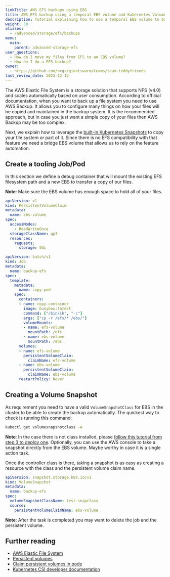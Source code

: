 ```yaml
---
linkTitle: AWS EFS backups using EBS
title: AWS EFS backup using a temporal EBS volume and Kubernetes Volume Snapshots
description: Tutorial explaining how to use a temporal EBS volume to backup your EFS filesystem without using AWS Backup.
weight: 30
aliases:
  - /advanced/storage/efs/backups
menu:
  main:
    parent: advanced-storage-efs
user_questions:
  - How do I move my files from EFS to an EBS volume?
  - How do I do a EFS backup?
owner:
  - https://github.com/orgs/giantswarm/teams/team-teddyfriends
last_review_date: 2023-12-12
---
```


The AWS Elastic File System is a storage solution that supports NFS (v4.0) and scales automatically based on user consumption. According to official documentation, when you want to back up a file system you need to use AWS Backup. It allows you to configure many things on how your files will be copied and maintained in the backup system. It is the recommended approach, but in case you just want a simple copy of your files then AWS Backup may be too complex.

Next, we explain how to leverage the [built-in Kubernetes Snapshots](https://kubernetes.io/docs/concepts/storage/volume-snapshots/) to copy your file system or part of it. Since there is no EFS compatibility with that feature we need a bridge EBS volume that allows us to rely on the feature automation.

## Create a tooling Job/Pod

In this section we define a debug container that will mount the existing EFS filesystem path and a new EBS to transfer a copy of our files.

__Note__: Make sure the EBS volume has enough space to hold all of your files.

```yaml
apiVersion: v1
kind: PersistentVolumeClaim
metadata:
  name: ebs-volume
spec:
  accessModes:
    - ReadWriteOnce
  storageClassName: gp3
  resources:
    requests:
      storage: 5Gi
```

```yaml
apiVersion: batch/v1
kind: Job
metadata:
  name: backup-efs
spec:
  template:
    metadata:
      name: copy-pod
    spec:
      containers:
      - name: copy-container
        image: busybox:latest
        command: ["/bin/sh", "-c"]
        args: ["cp -r /efs/* /ebs/"]
        volumeMounts:
        - name: efs-volume
          mountPath: /efs
        - name: ebs-volume
          mountPath: /ebs
      volumes:
      - name: efs-volume
        persistentVolumeClaim:
          claimName: efs-volume
      - name: ebs-volume
        persistentVolumeClaim:
          claimName: ebs-volume
      restartPolicy: Never
```

## Creating a Volume Snapshot

As requirement you need to have a valid `VolumeSnapshotClass` for EBS in the cluster to be able to create the backup automatically. The quickest way to check is running this command:

```bash
kubectl get volumesnapshotclass -A
```

__Note__: In the case there is not class installed, please [follow this tutorial from step 3 to deploy one](https://aws.amazon.com/blogs/containers/using-ebs-snapshots-for-persistent-storage-with-your-eks-cluster/). Optionally, you can use the AWS console to take a snapshot directly from the EBS volume. Maybe worthy in case it is a single action task.

Once the controller class is there, taking a snapshot is as easy as creating a resource with the class and the persistent volume claim name.

```yaml
apiVersion: snapshot.storage.k8s.io/v1
kind: VolumeSnapshot
metadata:
  name: backup-efs
spec:
  volumeSnapshotClassName: test-snapclass
  source:
    persistentVolumeClaimName: ebs-volume
```

__Note__: After the task is completed you may want to delete the job and the persistent volume.

## Further reading

- [AWS Elastic File System](https://docs.aws.amazon.com/efs/latest/ug/whatisefs.html)
- [Persistent volumes](https://kubernetes.io/docs/concepts/storage/persistent-volumes/#persistent-volumes)
- [Claim persistent volumes in pods](https://kubernetes.io/docs/concepts/storage/persistent-volumes/#claims-as-volumes)
- [Kubernetes CSI developer documentation](https://kubernetes-csi.github.io/docs/)
